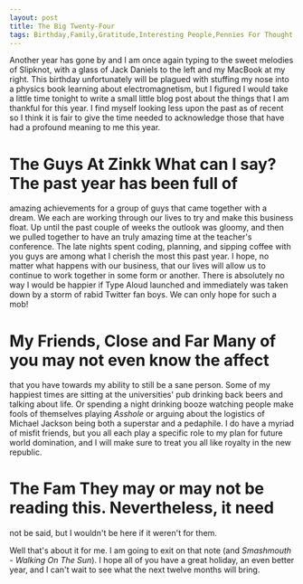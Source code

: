 ```yaml
---
layout: post
title: The Big Twenty-Four
tags: Birthday,Family,Gratitude,Interesting People,Pennies For Thought
---
```

Another year has gone by and I am once again typing to the sweet
melodies of Slipknot, with a glass of Jack Daniels to the left and my
MacBook at my right. This birthday unfortunately will be plagued with
stuffing my nose into a physics book learning about electromagnetism,
but I figured I would take a little time tonight to write a small
little blog post about the things that I am thankful for this year. I
find myself looking less upon the past as of recent so I think it is
fair to give the time needed to acknowledge those that have had a
profound meaning to me this year.

# The Guys At Zinkk What can I say? The past year has been full of
amazing achievements for a group of guys that came together with a
dream. We each are working through our lives to try and make this
business float. Up until the past couple of weeks the outlook was
gloomy, and then we pulled together to have an truly amazing time at
the teacher's conference. The late nights spent coding, planning, and
sipping coffee with you guys are among what I cherish the most this
past year. I hope, no matter what happens with our business, that our
lives will allow us to continue to work together in some form or
another. There is absolutely no way I would be happier if Type Aloud
launched and immediately was taken down by a storm of rabid Twitter
fan boys. We can only hope for such a mob!

# My Friends, Close and Far Many of you may not even know the affect
that you have towards my ability to still be a sane person. Some of my
happiest times are sitting at the universities' pub drinking back
beers and talking about life. Or spending a night drinking booze
watching people make fools of themselves playing _Asshole_ or arguing
about the logistics of Michael Jackson being both a superstar and a
pedaphile. I do have a myriad of misfit friends, but you all each play
a specific role to my plan for future world domination, and I will
make sure to treat you all like royalty in the new republic.

# The Fam They may or may not be reading this. Nevertheless, it need
not be said, but I wouldn't be here if it weren't for them.

Well that's about it for me. I am going to exit on that note (and
_Smashmouth - Walking On The Sun_).  I hope all of you have a great
holiday, an even better year, and I can't wait to see what the next
twelve months will bring.
